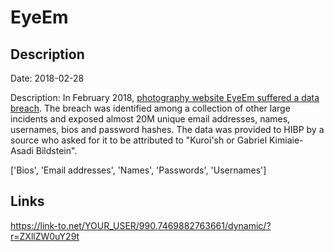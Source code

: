 # EyeEm

## Description

Date: 2018-02-28

Description:
In February 2018, <a href="https://www.theregister.co.uk/2019/02/11/620_million_hacked_accounts_dark_web/" target="_blank" rel="noopener">photography website EyeEm suffered a data breach</a>. The breach was identified among a collection of other large incidents and exposed almost 20M unique email addresses, names, usernames, bios and password hashes. The data was provided to HIBP by a source who asked for it to be attributed to &quot;Kuroi'sh or Gabriel Kimiaie-Asadi Bildstein&quot;.


['Bios', 'Email addresses', 'Names', 'Passwords', 'Usernames']

## Links

https://link-to.net/YOUR_USER/990.7469882763661/dynamic/?r=ZXllZW0uY29t